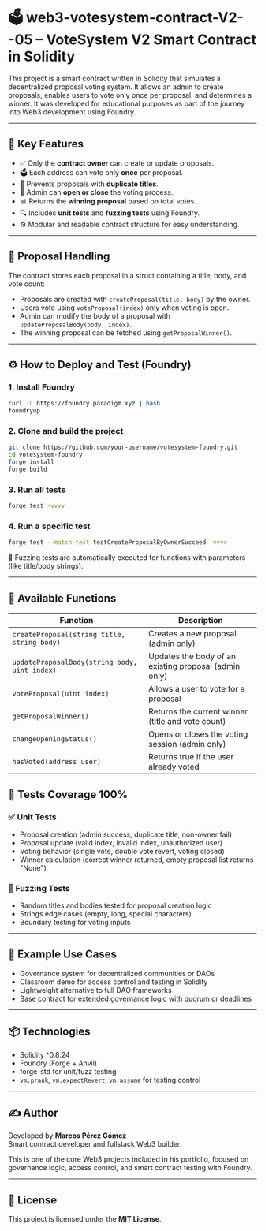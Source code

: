 # 🗳️ web3-votesystem-contract-V2--05 – VoteSystem V2 Smart Contract in Solidity

This project is a smart contract written in Solidity that simulates a decentralized proposal voting system. It allows an admin to create proposals, enables users to vote only once per proposal, and determines a winner. It was developed for educational purposes as part of the journey into Web3 development using Foundry.

---

## 🚀 Key Features

- ✅ Only the **contract owner** can create or update proposals.
- 🗳️ Each address can vote only **once** per proposal.
- 📛 Prevents proposals with **duplicate titles**.
- 🧾 Admin can **open or close** the voting process.
- 📊 Returns the **winning proposal** based on total votes.
- 🔍 Includes **unit tests** and **fuzzing tests** using Foundry.
- ⚙️ Modular and readable contract structure for easy understanding.

---

## 🧠 Proposal Handling

The contract stores each proposal in a struct containing a title, body, and vote count:

- Proposals are created with `createProposal(title, body)` by the owner.
- Users vote using `voteProposal(index)` only when voting is open.
- Admin can modify the body of a proposal with `updateProposalBody(body, index)`.
- The winning proposal can be fetched using `getProposalWinner()`.

---

## ⚙️ How to Deploy and Test (Foundry)

### 1. Install Foundry

```bash
curl -L https://foundry.paradigm.xyz | bash
foundryup
```

### 2. Clone and build the project

```bash
git clone https://github.com/your-username/votesystem-foundry.git
cd votesystem-foundry
forge install
forge build
```

### 3. Run all tests

```bash
forge test -vvvv
```

### 4. Run a specific test

```bash
forge test --match-test testCreateProposalByOwnerSucceed -vvvv
```

🧪 Fuzzing tests are automatically executed for functions with parameters (like title/body strings).

---

## 🔘 Available Functions

| Function                                      | Description                                           |
|----------------------------------------------|-------------------------------------------------------|
| `createProposal(string title, string body)`   | Creates a new proposal (admin only)                   |
| `updateProposalBody(string body, uint index)` | Updates the body of an existing proposal (admin only) |
| `voteProposal(uint index)`                    | Allows a user to vote for a proposal                  |
| `getProposalWinner()`                         | Returns the current winner (title and vote count)     |
| `changeOpeningStatus()`                       | Opens or closes the voting session (admin only)       |
| `hasVoted(address user)`                      | Returns true if the user already voted                |


## 🧪 Tests Coverage 100%

### ✅ Unit Tests

- Proposal creation (admin success, duplicate title, non-owner fail)
- Proposal update (valid index, invalid index, unauthorized user)
- Voting behavior (single vote, double vote revert, voting closed)
- Winner calculation (correct winner returned, empty proposal list returns "None")

### 🔀 Fuzzing Tests

- Random titles and bodies tested for proposal creation logic
- Strings edge cases (empty, long, special characters)
- Boundary testing for voting inputs

---

## 📄 Example Use Cases

- Governance system for decentralized communities or DAOs
- Classroom demo for access control and testing in Solidity
- Lightweight alternative to full DAO frameworks
- Base contract for extended governance logic with quorum or deadlines

---

## 📦 Technologies

- Solidity ^0.8.24
- Foundry (Forge + Anvil)
- forge-std for unit/fuzz testing
- `vm.prank`, `vm.expectRevert`, `vm.assume` for testing control

---

## ✍️ Author

Developed by **Marcos Pérez Gómez**  
Smart contract developer and fullstack Web3 builder.

This is one of the core Web3 projects included in his portfolio, focused on governance logic, access control, and smart contract testing with Foundry.

---

## 📜 License

This project is licensed under the **MIT License**.

